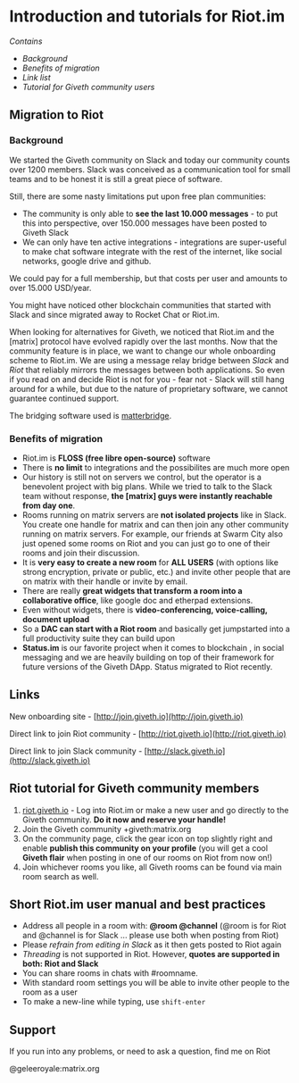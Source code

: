 # Introduction and tutorials for Riot.im

*Contains*
- *Background*
- *Benefits of migration*
- *Link list*
- *Tutorial for Giveth community users*

## Migration to Riot

### Background
We started the Giveth community on Slack and today our community counts over 1200 members. Slack was conceived as a communication tool for small teams and to be honest it is still a great piece of software.

Still, there are some nasty limitations put upon free plan communities:
- The community is only able to **see the last 10.000 messages** - to put this into perspective, over 150.000 messages have been posted to Giveth Slack
- We can only have ten active integrations - integrations are super-useful to make chat software integrate with the rest of the internet, like social networks, google drive and github.

We could pay for a full membership, but that costs per user and amounts to over 15.000 USD/year.

You might have noticed other blockchain communities that started with Slack and since migrated away to Rocket Chat or Riot.im.

When looking for alternatives for Giveth, we noticed that Riot.im and the [matrix] protocol have evolved rapidly over the last months. Now that the community feature is in place, we want to change our whole onboarding scheme to Riot.im. We are using a message relay bridge between *Slack* and *Riot* that reliably mirrors the messages between both applications. So even if you read on and decide Riot is not for you - fear not - Slack will still hang around for a while, but due to the nature of proprietary software, we cannot guarantee continued support.

The bridging software used is [matterbridge](https://github.com/42wim/matterbridge).

### Benefits of migration
- Riot.im is **FLOSS (free libre open-source)** software
- There is **no limit** to integrations and the possibilites are much more open
- Our history is still not on servers we control, but the operator is a benevolent project with big plans. While we tried to talk to the Slack team without response, **the [matrix] guys were instantly reachable from day one**.
- Rooms running on matrix servers are **not isolated projects** like in Slack. You create one handle for matrix and can then join any other community running on matrix servers.
For example, our friends at Swarm City also just opened some rooms on Riot and you can just go to one of their rooms and join their discussion.
- It is **very easy to create a new room** for **ALL USERS** (with options like strong encryption, private or public, etc.) and invite other people that are on matrix with their handle or invite by email.
- There are really **great widgets that transform a room into a collaborative office**, like google doc and etherpad extensions.
- Even without widgets, there is **video-conferencing, voice-calling, document upload**
- So a **DAC can start with a Riot room** and basically get jumpstarted into a full productivity suite they can build upon
- **Status.im** is our favorite project when it comes to blockchain , in social messaging and we are heavily building on top of their framework for future versions of the Giveth DApp. Status migrated to Riot recently.

## Links

New onboarding site - [http://join.giveth.io](http://join.giveth.io)

Direct link to join Riot community - [http://riot.giveth.io](http://riot.giveth.io)

Direct link to join Slack community - [http://slack.giveth.io](http://slack.giveth.io)

## Riot tutorial for Giveth community members

1. [riot.giveth.io](https://riot.im/app/#/group/%2Bgiveth:matrix.org) - Log into Riot.im or make a new user and go directly to the Giveth community. **Do it now and reserve your handle!**
2. Join the Giveth community +giveth:matrix.org
3. On the community page, click the gear icon on top slightly right and enable **publish this community on your profile** (you will get a cool **Giveth flair** when posting in one of our rooms on Riot from now on!)
3. Join whichever rooms you like, all Giveth rooms can be found via main room search as well.

## Short Riot.im user manual and best practices
- Address all people in a room with: **@room @channel** (@room is for Riot and @channel is for Slack ... please use both when posting from Riot)
- Please *refrain from editing in Slack* as it then gets posted to Riot again
- *Threading* is not supported in Riot. However, **quotes are supported in both: Riot and Slack**
- You can share rooms in chats with #roomname.
- With standard room settings you will be able to invite other people to the room as a user
- To make a new-line while typing, use ```shift-enter```

## Support
If you run into any problems, or need to ask a question, find me on Riot

@geleeroyale:matrix.org
